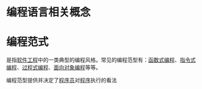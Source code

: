 # 编程语言相关概念

# 编程范式

是指[软件工程](https://zh.wikipedia.org/wiki/%E8%BD%AF%E4%BB%B6%E5%B7%A5%E7%A8%8B)中的一类典型的编程风格。常见的编程范型有：[函数式编程](https://zh.wikipedia.org/wiki/%E5%87%BD%E6%95%B8%E5%BC%8F%E7%B7%A8%E7%A8%8B)、[指令式编程](https://zh.wikipedia.org/wiki/%E6%8C%87%E4%BB%A4%E5%BC%8F%E7%BC%96%E7%A8%8B)、[过程式编程](https://zh.wikipedia.org/wiki/%E8%BF%87%E7%A8%8B%E5%BC%8F%E7%BC%96%E7%A8%8B)、[面向对象编程](https://zh.wikipedia.org/wiki/%E9%9D%A2%E5%90%91%E5%AF%B9%E8%B1%A1%E7%BC%96%E7%A8%8B)等等。

编程范型提供并决定了[程序员](https://zh.wikipedia.org/wiki/%E7%A8%8B%E5%BA%8F%E5%91%98)对[程序](https://zh.wikipedia.org/wiki/%E7%A8%8B%E5%BA%8F)执行的看法